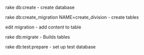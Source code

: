 

rake db:create    - create database

rake db:create_migration NAME=create_division     - create tables

edit migration    - add content to table

rake db:migrate    - Builds tables

rake db:test:prepare  - set up test database
